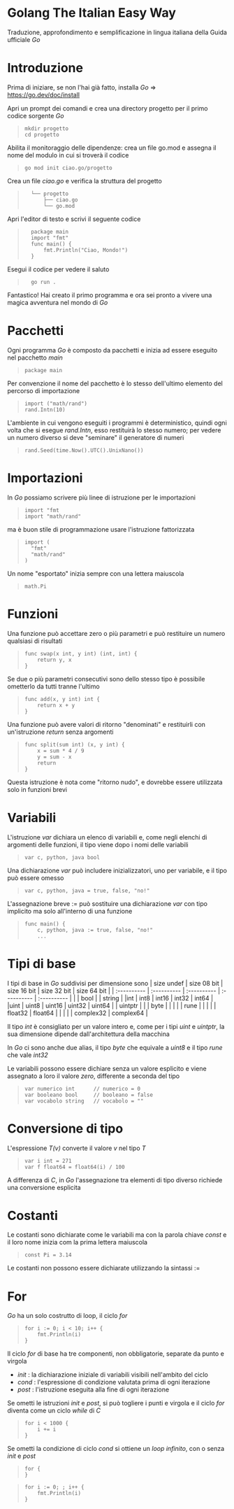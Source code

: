 # Golang The Italian Easy Way
Traduzione, approfondimento e semplificazione in lingua italiana della Guida ufficiale *Go*

# Introduzione
Prima di iniziare, se non l'hai già fatto, installa *Go* => https://go.dev/doc/install

Apri un prompt dei comandi e crea una directory progetto per il primo codice sorgente *Go*
>     mkdir progetto
>     cd progetto

Abilita il monitoraggio delle dipendenze: crea un file go.mod e assegna il nome del modulo in cui si troverà il codice
>     go mod init ciao.go/progetto

Crea un file *ciao.go* e verifica la struttura del progetto
>       └── progetto
>           ├── ciao.go
>           └── go.mod

Apri l'editor di testo e scrivi il seguente codice
>       package main
>       import "fmt"
>       func main() {
>           fmt.Println("Ciao, Mondo!")
>       }

Esegui il codice per vedere il saluto
>       go run .

Fantastico! Hai creato il primo programma e ora sei pronto a vivere una magica avventura nel mondo di *Go* 

# Pacchetti
Ogni programma *Go* è composto da pacchetti e inizia ad essere eseguito nel pacchetto *main*
>     package main

Per convenzione il nome del pacchetto è lo stesso dell'ultimo elemento del percorso di importazione
>     import ("math/rand")
>     rand.Intn(10)

L'ambiente in cui vengono eseguiti i programmi è deterministico, quindi ogni volta che si esegue *rand.Intn*, esso restituirà lo stesso numero; per vedere un numero diverso si deve "seminare" il generatore di numeri
>     rand.Seed(time.Now().UTC().UnixNano())

# Importazioni
In *Go* possiamo scrivere più linee di istruzione per le importazioni
>     import "fmt
>     import "math/rand"

ma è buon stile di programmazione usare l'istruzione fattorizzata
>     import (
>       "fmt"
>       "math/rand"
>     )

Un nome "esportato" inizia sempre con una lettera maiuscola
>     math.Pi

# Funzioni
Una funzione può accettare zero o più parametri e può restituire un numero qualsiasi di risultati
>     func swap(x int, y int) (int, int) {
>         return y, x
>     }

Se due o più parametri consecutivi sono dello stesso tipo è possibile ometterlo da tutti tranne l'ultimo
>     func add(x, y int) int {
>         return x + y
>     }   

Una funzione può avere valori di ritorno "denominati" e restituirli con un'istruzione *return* senza argomenti
>     func split(sum int) (x, y int) {
>         x = sum * 4 / 9
>         y = sum - x
>         return
>     }

Questa istruzione è nota come "ritorno nudo", e dovrebbe essere utilizzata solo in funzioni brevi

# Variabili
L'istruzione *var* dichiara un elenco di variabili e, come negli elenchi di argomenti delle funzioni, il tipo viene dopo i nomi delle variabili
>     var c, python, java bool

Una dichiarazione *var* può includere inizializzatori, uno per variabile, e il tipo può essere omesso
>     var c, python, java = true, false, "no!"

L'assegnazione breve := può sostituire una dichiarazione *var* con tipo implicito ma solo all'interno di una funzione
>     func main() {
>         c, python, java := true, false, "no!"
>         ...

# Tipi di base
I tipi di base in *Go* suddivisi per dimensione sono
| size undef | size 08 bit | size 16 bit | size 32 bit | size 64 bit |
| :---------- | :---------- | :---------- | :---------- | :---------- |
| | bool |
| string |
|int | int8 | int16 | int32 | int64 |
|uint | uint8 | uint16 | uint32 | uint64 |
| uintptr |
| | byte |
| | | | rune |
| | | | float32 | float64 |
| | | | complex32 | complex64 |

Il tipo *int* è consigliato per un valore intero e, come per i tipi *uint* e *uintptr*, la sua dimensione dipende dall'architettura della macchina

In *Go* ci sono anche due alias, il tipo *byte* che equivale a *uint8* e il tipo *rune* che vale *int32*

Le variabili possono essere dichiare senza un valore esplicito e viene assegnato a loro il valore *zero*, differente a seconda del tipo
>     var numerico int      // numerico = 0
>     var booleano bool     // booleano = false
>     var vocabolo string   // vocabolo = ""  

# Conversione di tipo
L'espressione *T(v)* converte il valore *v* nel tipo *T*
>     var i int = 271
>     var f float64 = float64(i) / 100

A differenza di *C*, in *Go* l'assegnazione tra elementi di tipo diverso richiede una conversione esplicita

# Costanti
Le costanti sono dichiarate come le variabili ma con la parola chiave *const* e il loro nome inizia com la prima lettera maiuscola
>     const Pi = 3.14

Le costanti non possono essere dichiarate utilizzando la sintassi :=

# For
*Go* ha un solo costrutto di loop, il ciclo *for*
>     for i := 0; i < 10; i++ {
>         fmt.Println(i)
>     }
    
Il ciclo *for* di base ha tre componenti, non obbligatorie, separate da punto e virgola
- *init* : la dichiarazione iniziale di variabili visibili nell'ambito del ciclo
- *cond* : l'espressione di condizione valutata prima di ogni iterazione
- *post* : l'istruzione eseguita alla fine di ogni iterazione

Se ometti le istruzioni *init* e *post*, si può togliere i punti e virgola e il ciclo *for* diventa come un ciclo *while* di *C*
>     for i < 1000 {
>         i += i
>     }

Se ometti la condizione di ciclo *cond* si ottiene un *loop infinito*, con o senza *init* e *post*
>     for {
>     } 

>     for i := 0; ; i++ {
>         fmt.Println(i)
>     } 
